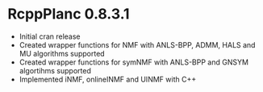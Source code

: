 # RcppPlanc 0.8.3.1

* Initial cran release
* Created wrapper functions for NMF with ANLS-BPP, ADMM, HALS and MU algorithms supported
* Created wrapper functions for symNMF with ANLS-BPP and GNSYM algortihms supported
* Implemented iNMF, onlineINMF and UINMF with C++
